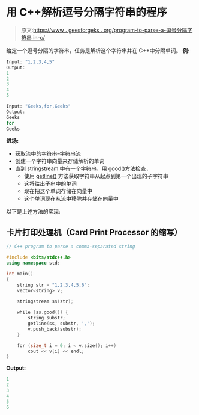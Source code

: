# 用 C++解析逗号分隔字符串的程序

> 原文:[https://www . geesforgeks . org/program-to-parse-a-逗号分隔字符串 in-c/](https://www.geeksforgeeks.org/program-to-parse-a-comma-separated-string-in-c/)

给定一个逗号分隔的字符串，任务是解析这个字符串并在 C++中分隔单词。
**例:**

```cpp
Input: "1,2,3,4,5"
Output: 
1
2
3
4
5

Input: "Geeks,for,Geeks"
Output: 
Geeks
for
Geeks

```

**进场:**

*   获取流中的字符串–[字符串流](https://www.geeksforgeeks.org/stringstream-c-applications/)
*   创建一个字符串向量来存储解析的单词
*   直到 stringstream 中有一个字符串，用 good()方法检查，
    *   使用 [getline()](https://www.geeksforgeeks.org/getline-string-c/) 方法获取字符串从起点到第一个出现的子字符串
    *   这将给出子串中的单词
    *   现在把这个单词存储在向量中
    *   这个单词现在从流中移除并存储在向量中

以下是上述方法的实现:

## 卡片打印处理机（Card Print Processor 的缩写）

```cpp
// C++ program to parse a comma-separated string

#include <bits/stdc++.h>
using namespace std;

int main()
{
    string str = "1,2,3,4,5,6";
    vector<string> v;

    stringstream ss(str);

    while (ss.good()) {
        string substr;
        getline(ss, substr, ',');
        v.push_back(substr);
    }

    for (size_t i = 0; i < v.size(); i++)
        cout << v[i] << endl;
}
```

**Output:** 

```cpp
1
2
3
4
5
6

```
